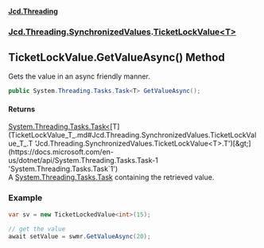 #### [Jcd.Threading](index.md 'index')
### [Jcd.Threading.SynchronizedValues](Jcd.Threading.SynchronizedValues.md 'Jcd.Threading.SynchronizedValues').[TicketLockValue&lt;T&gt;](TicketLockValue_T_.md 'Jcd.Threading.SynchronizedValues.TicketLockValue<T>')

## TicketLockValue<T>.GetValueAsync() Method

Gets the value in an async friendly manner.

```csharp
public System.Threading.Tasks.Task<T> GetValueAsync();
```

#### Returns
[System.Threading.Tasks.Task&lt;](https://docs.microsoft.com/en-us/dotnet/api/System.Threading.Tasks.Task-1 'System.Threading.Tasks.Task`1')[T](TicketLockValue_T_.md#Jcd.Threading.SynchronizedValues.TicketLockValue_T_.T 'Jcd.Threading.SynchronizedValues.TicketLockValue<T>.T')[&gt;](https://docs.microsoft.com/en-us/dotnet/api/System.Threading.Tasks.Task-1 'System.Threading.Tasks.Task`1')  
A [System.Threading.Tasks.Task](https://docs.microsoft.com/en-us/dotnet/api/System.Threading.Tasks.Task 'System.Threading.Tasks.Task') containing the retrieved value.

### Example
  
```csharp  
var sv = new TicketLockedValue<int>(15);  
  
// get the value  
await setValue = swmr.GetValueAsync(20);  
```